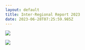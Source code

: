 ```yaml
---
layout: default
title: Inter-Regional Report 2023
date: 2023-06-28T07:25:59.985Z
---
```

![](/images/uploads/ir-report-23.png)

![](/images/uploads/junior-ir-23.jpeg)